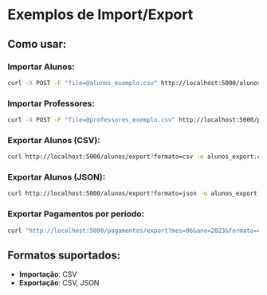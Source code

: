 # Exemplos de Import/Export

## Como usar:

### Importar Alunos:
```bash
curl -X POST -F "file=@alunos_exemplo.csv" http://localhost:5000/alunos/import
```

### Importar Professores:
```bash
curl -X POST -F "file=@professores_exemplo.csv" http://localhost:5000/professores/import
```

### Exportar Alunos (CSV):
```bash
curl http://localhost:5000/alunos/export?formato=csv -o alunos_export.csv
```

### Exportar Alunos (JSON):
```bash
curl http://localhost:5000/alunos/export?formato=json -o alunos_export.json
```

### Exportar Pagamentos por período:
```bash
curl "http://localhost:5000/pagamentos/export?mes=06&ano=2023&formato=csv" -o pagamentos_junho.csv
```

## Formatos suportados:
- **Importação**: CSV
- **Exportação**: CSV, JSON